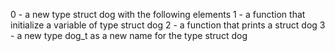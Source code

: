 0 -  a new type struct dog with the following elements
1 - a function that initialize a variable of type struct dog
2 - a function that prints a struct dog
3 - a new type dog_t as a new name for the type struct dog
